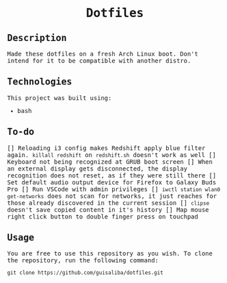 <samp>
  <h1 align="center">
    Dotfiles
  </h1>

## Description

Made these dotfiles on a fresh Arch Linux boot. Don't intend for it to be compatible with another distro.

## Technologies

This project was built using:

- bash

## To-do

[] Reloading i3 config makes Redshift apply blue filter again. `killall redshift` on `redshift.sh` doesn't work as well
[] Keyboard not being recognized at GRUB boot screen
[] When an external display gets disconnected, the display recognition does not reset, as if they were still there
[] Set default audio output device for Firefox to Galaxy Buds Pro
[] Run VSCode with admin privileges
[] `iwctl station wlan0 get-networks` does not scan for networks, it just reaches for those already discovered in the current session
[] `clipse` doesn't save copied content in it's history
[] Map mouse right click button to double finger press on touchpad

## Usage

You are free to use this repository as you wish. To clone the repository, run the following command:

```
git clone https://github.com/guisaliba/dotfiles.git
```

</samp>
